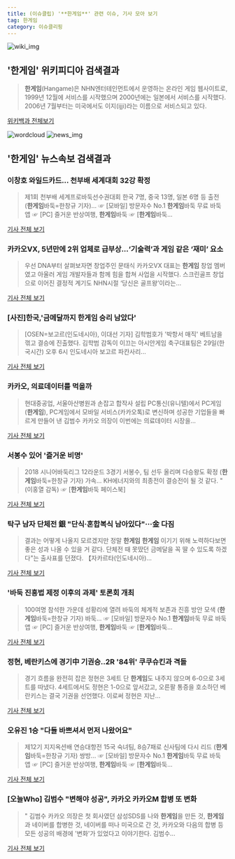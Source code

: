 ```yaml
---
title: (이슈클립) '**한게임**' 관련 이슈, 기사 모아 보기
tag: 한게임
category: 이슈클리핑
---
```

![wiki_img](https://user-images.githubusercontent.com/42597476/44503234-41136a80-a6d0-11e8-9071-6fc6418eafe4.png)
## **'**한게임**'** 위키피디아 검색결과
>**한게임**(Hangame)은 NHN엔터테인먼트에서 운영하는 온라인 게임 웹사이트로, 1999년 12월에 서비스를 시작했으며 2000년에는 일본에서 서비스를 시작했다. 2006년 7월부터는 미국에서도 이지(ijji)라는 이름으로 서비스되고 있다.

<a href="https://ko.wikipedia.org/wiki/한게임" target="_blank">위키백과 전체보기</a>

![wordcloud](https://s3.ap-northeast-2.amazonaws.com/lyrics101-wordcloud/2018-08-31-1535658126.png)
![news_img](https://user-images.githubusercontent.com/42597476/44507050-1206f400-a6e4-11e8-8d98-7ffbfebb353f.png)
## **'**한게임**'** 뉴스속보 검색결과
### 이창호 와일드카드… 천부배 세계대회 32강 확정

>제1회 천부배 세계프로바둑선수권대회 한국 7명, 중국 13명, 일본 6명 등 출전 (**한게임**바둑=한창규 기자)... ☞ [모바일] 방문자수 No.1 **한게임**바둑 무료 바둑 앱 ☞ [PC] 즐거운 반상여행, **한게임**바둑 ☞ [**한게임**바둑...

<a href="http://baduk.hangame.com/news.nhn?gseq=55803&m=view&page=&searchfield=&leagueseq=&searchtext=" target="_blank">기사 전체 보기</a>

### 카카오VX, 5년만에 2위 업체로 급부상...‘기술력’과 게임 같은 ‘재미’ 요소

>우선 DNA부터 살펴보자면 창업주인 문태식 카카오VX 대표는 **한게임** 창업 멤버였고 아울러 게임 개발자들과 함께 힘을 합쳐 사업을 시작했다. 스크린골프 창업으로 이어진 결정적 계기도 NHN시절 ‘당신은 골프왕’이라는...

<a href="http://www.enewstoday.co.kr/news/articleView.html?idxno=1226241" target="_blank">기사 전체 보기</a>

### [사진]한국,'금메달까지 **한게임** 승리 남았다'

>[OSEN=보고르(인도네시아), 이대선 기자] 김학범호가 '박항서 매직' 베트남을 꺾고 결승에 진출했다. 김학범 감독이 이끄는 아시안게임 축구대표팀은 29일(한국시간) 오후 6시 인도네시아 보고르 파칸사리...

<a href="http://www.osen.co.kr/article/G1110977893" target="_blank">기사 전체 보기</a>

### 카카오, 의료데이터를 먹을까

>현대중공업, 서울아산병원과 손잡고 합작사 설립 PC통신(유니텔)에서 PC게임(**한게임**), PC게임에서 모바일 서비스(카카오톡)로 변신하며 성공한 기업들을 빠르게 만들어 낸 김범수 카카오 의장이 이번에는 의료데이터 시장을...

<a href="http://mirakle.mk.co.kr/view.php?year=2018&no=543162" target="_blank">기사 전체 보기</a>

### 서봉수 있어 '즐거운 비명'

>2018 시니어바둑리그 12라운드 3경기 서봉수, 팀 선두 올리며 다승왕도 확정 (**한게임**바둑=한창규 기자) 가속... KH에너지와의 최종전이 결승전이 될 것 같다. " (이홍열 감독) ☞ [**한게임**바둑 페이스북]

<a href="http://baduk.hangame.com/news.nhn?gseq=55797&m=view&page=&searchfield=&leagueseq=&searchtext=" target="_blank">기사 전체 보기</a>

### 탁구 남자 단체전 銀 "단식·혼합복식 남아있다"···金 다짐

>결과는 어떻게 나올지 모르겠지만 정말 **한게임** **한게임** 이기기 위해 노력하다보면 좋은 성과 나올 수 있을 거 같다. 단체전 때 못땄던 금메달을 꼭 딸 수 있도록 하겠다"는 출사표를 던졌다. 【자카르타(인도네시아)...

<a href="http://www.newsis.com/view/?id=NISX20180829_0000402967&cID=10501&pID=10500" target="_blank">기사 전체 보기</a>

### '바둑 진흥법 제정 이후의 과제' 토론회 개최

>100여명 참석한 가운데 성황리에 열려 바둑의 체계적 보존과 진흥 방안 모색 (**한게임**바둑=한창규 기자) 바둑... ☞ [모바일] 방문자수 No.1 **한게임**바둑 무료 바둑 앱 ☞ [PC] 즐거운 반상여행, **한게임**바둑 ☞ [**한게임**바둑...

<a href="http://baduk.hangame.com/news.nhn?gseq=55796&m=view&page=&searchfield=&leagueseq=&searchtext=" target="_blank">기사 전체 보기</a>

### 정현, 베란키스에 경기中 기권승..2R '84위' 쿠쿠슈킨과 격돌

>경기 흐름을 완전히 잡은 정현은 3세트 단 **한게임**도 내주지 않으며 6-0으로 3세트를 따냈다. 4세트에서도 정현은 1-0으로 앞서갔고, 오른팔 통증을 호소하던 베란키스는 결국 기권을 선언했다. 이로써 정현은 지난...

<a href="http://star.mt.co.kr/stview.php?no=2018082908033931584" target="_blank">기사 전체 보기</a>

### 오유진 1승 "다들 바쁘셔서 먼저 나왔어요"

>제12기 지지옥션배 연승대항전 15국 숙녀팀, 8승7패로 신사팀에 다시 리드 (**한게임**바둑=한창규 기자) 쌍방... ☞ [모바일] 방문자수 No.1 **한게임**바둑 무료 바둑 앱 ☞ [PC] 즐거운 반상여행, **한게임**바둑 ☞ [**한게임**바둑...

<a href="http://baduk.hangame.com/news.nhn?gseq=55792&m=view&page=&searchfield=&leagueseq=&searchtext=" target="_blank">기사 전체 보기</a>

### [오늘Who] 김범수 "변해야 성공", 카카오 카카오M 합병 또 변화

>" 김범수 카카오 의장은 첫 회사였던 삼성SDS를 나와 **한게임**을 만든 것, **한게임**과 네이버를 합병한 것, 네이버를 떠나 미국으로 간 것, 카카오와 다음의 합병 등 모든 성공의 배경에 '변화'가 있었다고 이야기한다. 김범수...

<a href="http://www.businesspost.co.kr/BP?command=article_view&num=94076" target="_blank">기사 전체 보기</a>


